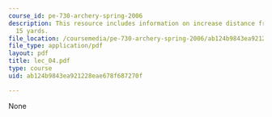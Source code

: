 ```yaml
---
course_id: pe-730-archery-spring-2006
description: This resource includes information on increase distance from target,
  15 yards.
file_location: /coursemedia/pe-730-archery-spring-2006/ab124b9843ea921228eae678f687270f_lec_04.pdf
file_type: application/pdf
layout: pdf
title: lec_04.pdf
type: course
uid: ab124b9843ea921228eae678f687270f

---
```

None